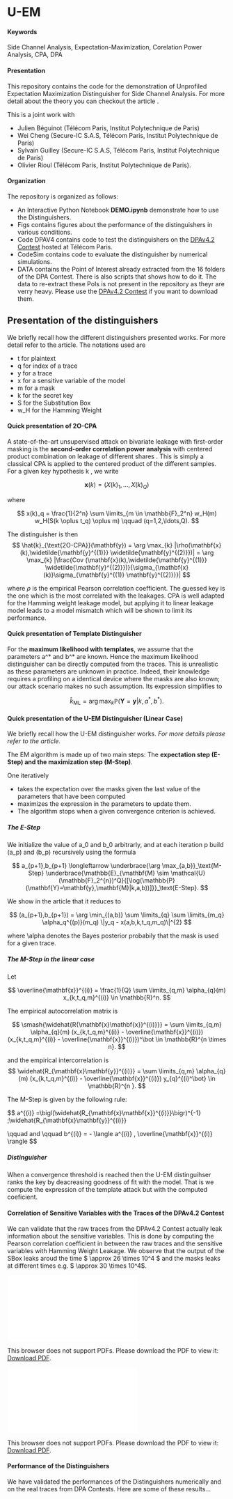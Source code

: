 # U-EM

#### Keywords

Side Channel Analysis, Expectation-Maximization, Corelation Power Analysis, CPA, DPA

#### Presentation

This repository contains the code for the demonstration of Unprofiled Expectation Maximization Distinguisher for Side Channel Analysis. 
For more detail about the theory you can checkout the article <TO BE COMPLETED IF ACCEPTED>.

This is a joint work with 
* Julien Béguinot   (Télécom Paris, Institut Polytechnique de Paris)
* Wei Cheng         (Secure-IC S.A.S, Télécom Paris, Institut Polytechnique de Paris)
* Sylvain Guilley   (Secure-IC S.A.S, Télécom Paris, Institut Polytechnique de Paris)
* Olivier Rioul     (Télécom Paris, Institut Polytechnique de Paris).

#### Organization

  The repository is organized as follows:
  * An Interactive Python Notebook **DEMO.ipynb** demonstrate how to use the Distinguishers.
  * Figs contains figures about the performance of the distinguishers in various conditions.
  * Code DPAV4 contains code to test the distinguishers on the [DPAv4.2 Contest](https://www.dpacontest.org/v4/index.php) hosted at Télécom Paris.
  * CodeSim contains code to evaluate the distinguisher by numerical simulations.
  * DATA contains the Point of Interest already extracted from the 16 folders of the DPA Contest. There is also scripts that shows how to do it. The data to re-extract these PoIs is not present in the repository as theyr are verry heavy. Please use the [DPAv4.2 Contest](https://www.dpacontest.org/v4/index.php)  if you want to download them.



## Presentation of the distinguishers

We briefly recall how the different distinguishers presented works. For more detail refer to the article. The notations used are

* t for plaintext
* q for index of a trace
* y for a trace
* x for a sensitive variable of the model
* m for a mask
* k for the secret key
* S for the Substitution Box
* w_H for the Hamming Weight

#### Quick presentation of 2O-CPA

A state-of-the-art unsupervised attack on bivariate leakage with first-order masking is the **second-order correlation power analysis** with centered product combination on leakage of different shares . This is simply a classical CPA is applied to the centered product of the different samples. For a given key hypothesis  k , we write 


$$
\mathbf{x}(k) = (X(k)_1,\ldots,X(k)_Q)
$$


where


$$
x(k)_q = \frac{1}{2^n} \sum \limits_{m \in \mathbb{F}_2^n} w_H(m) w_H(S(k \oplus t_q) \oplus m) \qquad (q=1,2,\ldots,Q).
$$



The distinguisher is then
$$
\hat{k}_{\text{2O-CPA}}(\mathbf{y}) = \arg \max_{k} |\rho(\mathbf{x}(k),\widetilde{\mathbf{y}^{(1)}} \widetilde{\mathbf{y}^{(2)}})| = \arg \max_{k} |\frac{Cov (\mathbf{x}(k),\widetilde{\mathbf{y}^{(1)}} \widetilde{\mathbf{y}^{(2)}})}{\sigma_{\mathbf{x}(k)}\sigma_{\mathbf{y}^{(1)} \mathbf{y}^{(2)}}}|
$$

where $\rho$ is the empirical Pearson correlation coefficient. The guessed key is the one which is the most correlated with the leakages. CPA is well adapted for the Hamming weight leakage model, but applying it to linear leakage model  leads to a model mismatch which will be shown to limit its performance.

#### Quick presentation of Template Distinguisher

For the **maximum likelihood with templates**, we assume that the parameters a^* and b^* are known. Hence the maximum likelihood distinguisher can be directly computed from the traces.
This is unrealistic as these parameters are unknown in practice. Indeed, their knowledge requires a profiling on a identical device where the masks are also known; our attack scenario makes no such assumption. Its expression simplifies to


$$
\hat{k}_{\text{ML}} = \arg \max_{k} \mathbb{P}(\mathbf{Y}=\mathbf{y}|k,a^{*},b^{*}).
$$


#### Quick presentation of the U-EM Distinguisher (Linear Case)



We briefly recall how the U-EM distinguisher works. *For more details please refer to the article.*

The EM algorithm is made up of two main steps: The **expectation step (E-Step) and the maximization step (M-Step)**. 

One iteratively

* takes the expectation over the masks given the last value of the parameters that have been computed
* maximizes the expression in the parameters to update them. 
* The algorithm stops when a given convergence criterion is achieved. 



##### The E-Step

We initialize the value of a_0 and b_0 arbitrarly, and at each iteration p build  (a_p) and (b_p) recursively using the formula


$$
a_{p+1},b_{p+1} \longleftarrow \underbrace{\arg \max_{a,b}}_\text{M-Step} \underbrace{\mathbb{E}_{\mathbf{M} \sim \mathcal{U}(\mathbb{F}_2^{n})^Q}{[\log(\mathbb{P}(\mathbf{Y}=\mathbf{y},\mathbf{M}|k,a,b))]}}_\text{E-Step}.
$$


We show in the article that it reduces to


$$
(a_{p+1},b_{p+1}) = \arg \min_{(a,b)} \sum \limits_{q} \sum \limits_{m_q} \alpha_q^{(p)}(m_q) \|y_q - x(a,b,k,t_q,m_q)\|^{2}
$$


where \alpha denotes the Bayes posterior probabily that the mask is used for a given trace.

##### The M-Step in the linear case

Let


$$
\overline{\mathbf{x}}^{(i)} = \frac{1}{Q} \sum \limits_{q,m} \alpha_{q}(m) x_{k,t_q,m}^{(i)} \in \mathbb{R}^n.
$$


The empirical autocorrelation matrix is


$$
\smash{\widehat{R{\mathbf{x}\mathbf{x}}^{(i)}}} = \sum \limits_{q,m} \alpha_{q}(m)  (x_{k,t_q,m}^{(i)} - \overline{\mathbf{x}}^{(i)}) (x_{k,t_q,m}^{(i)} - \overline{\mathbf{x}}^{(i)})^\bot \in \mathbb{R}^{n \times n}.
$$


and the empirical intercorrelation is
$$
\widehat{R_{\mathbf{x}\mathbf{y}}^{(i)}}  =  \sum \limits_{q,m} \alpha_{q}(m)  (x_{k,t_q,m}^{(i)} - \overline{\mathbf{x}}^{(i)}) y_{q}^{(i)^\bot} \in \mathbb{R}^{n }.
$$


The M-Step is given by the following rule:


$$
a^{(i)} =\bigl(\widehat{R_{\mathbf{x}\mathbf{x}}^{(i)}}\bigr)^{-1} \;\widehat{R_{\mathbf{x}\mathbf{y}}^{(i)}}

\qquad and \qquad
b^{(i)} =  - \langle a^{(i)} , \overline{\mathbf{x}}^{(i)} \rangle
$$


#####  Distinguisher

When a convergence threshold is reached then the U-EM distinguihser ranks the key by deacreasing goodness of fit with the model. That is we compute the expression of the template attack but with the computed coeficient.

#### Correlation of Sensitive Variables with the Traces of the DPAv4.2 Contest 

We can validate that the raw traces from the DPAv4.2 Contest actually leak information about the sensitive variables. This is done by computing the Pearson correlation coefficient in between the raw traces and the sensitive variables with Hamming Weight Leakage. We observe that the output of the SBox leaks aroud the time $ \approx 26 \times 10^4 $ and the masks leaks at different times e.g. $ \approx 30 \times 10^4$. 

<object data="Figs/corrMask.pdf" type="application/pdf" width="100%">
    <embed src="Figs/corrMask.pdf">
        <p>This browser does not support PDFs. Please download the PDF to view it: <a href="Figs/corrMask.pdf">Download PDF</a>.</p>
    </embed>
</object>

<object data="Figs/corrSBox.pdf" type="application/pdf" width="100%">
    <embed src="Figs/corrSBox.pdf">
        <p>This browser does not support PDFs. Please download the PDF to view it: <a href="Figs/corrSBox.pdf">Download PDF</a>.</p>
    </embed>
</object>

#### Performance of the Distinguishers

We have validated the performances of the Distinguishers numerically and on the real traces from DPA Contests. Here are some of these results... 
